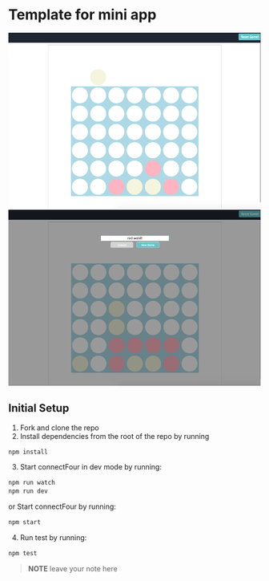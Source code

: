 # Template for mini app

![Alt text](./dist/connect4.png 'Example connect4 board')
![Alt text](./dist/winner.png 'Example connect4 winner')

## Initial Setup

1. Fork and clone the repo
2. Install dependencies from the root of the repo by running

```sh
npm install
```

3. Start connectFour in dev mode by running:

```sh
npm run watch
npm run dev
```

or Start connectFour by running:

```sh
npm start
```

4. Run test by running:

```sh
npm test
```

> **NOTE**
> leave your note here
